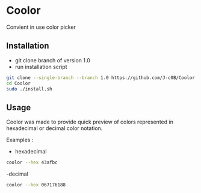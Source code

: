 # Coolor
Convient in use color picker

## Installation
- git clone branch of version 1.0 
- run installation script

```sh
git clone --single-branch --branch 1.0 https://github.com/J-c0B/Coolor.git
cd Coolor
sudo ./install.sh

```

## Usage
Coolor was made to provide quick preview of colors represented in hexadecimal or decimal color notation.

Examples :

- hexadecimal
```sh
coolor --hex 43afbc
```

-decimal
```sh
coolor --hex 067176188
```
